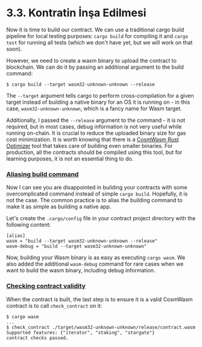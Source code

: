 # 3.3. Kontratin İnşa Edilmesi

Now it is time to build our contract. We can use a traditional cargo build pipeline for local testing purposes: `cargo build` for compiling it and `cargo test` for running all tests (which we don't have yet, but we will work on that soon).

However, we need to create a wasm binary to upload the contract to blockchain. We can do it by passing an additional argument to the build command:

```
$ cargo build --target wasm32-unknown-unknown --release
```

The `--target` argument tells cargo to perform cross-compilation for a given target instead of building a native binary for an OS it is running on - in this case, `wasm32-unknown-unknown`, which is a fancy name for Wasm target.

Additionally, I passed the `--release` argument to the command - it is not required, but in most cases, debug information is not very useful while running on-chain. It is crucial to reduce the uploaded binary size for gas cost minimization. It is worth knowing that there is a [CosmWasm Rust Optimizer](https://github.com/CosmWasm/rust-optimizer) tool that takes care of building even smaller binaries. For production, all the contracts should be compiled using this tool, but for learning purposes, it is not an essential thing to do.

### [Aliasing build command](broken-reference) <a href="#aliasing-build-command" id="aliasing-build-command"></a>

Now I can see you are disappointed in building your contracts with some overcomplicated command instead of simple `cargo build`. Hopefully, it is not the case. The common practice is to alias the building command to make it as simple as building a native app.

Let's create the `.cargo/config` file in your contract project directory with the following content:

```
[alias]
wasm = "build --target wasm32-unknown-unknown --release"
wasm-debug = "build --target wasm32-unknown-unknown"
```

Now, building your Wasm binary is as easy as executing `cargo wasm`. We also added the additional `wasm-debug` command for rare cases when we want to build the wasm binary, including debug information.

### [Checking contract validity](broken-reference) <a href="#checking-contract-validity" id="checking-contract-validity"></a>

When the contract is built, the last step is to ensure it is a valid CosmWasm contract is to call `check_contract` on it:

```
$ cargo wasm
...
$ check_contract ./target/wasm32-unknown-unknown/release/contract.wasm
Supported features: {"iterator", "staking", "stargate"}
contract checks passed.
```

